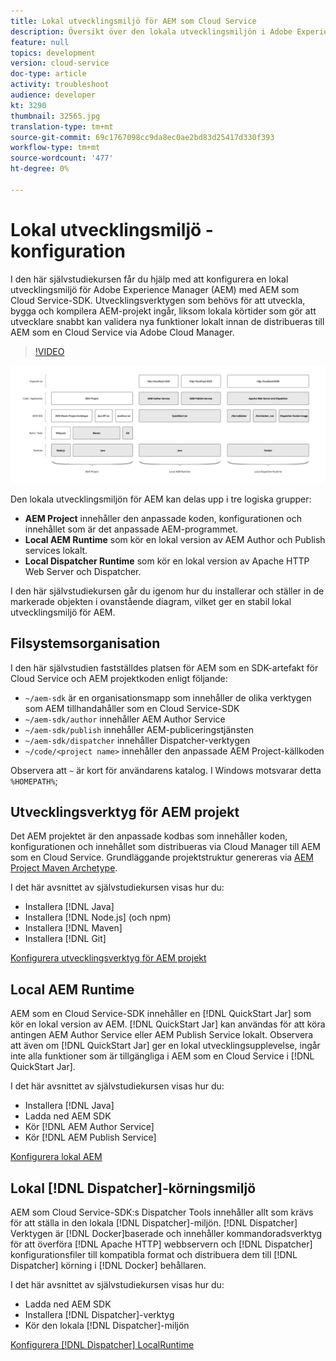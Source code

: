 ```yaml
---
title: Lokal utvecklingsmiljö för AEM som Cloud Service
description: Översikt över den lokala utvecklingsmiljön i Adobe Experience Manager (AEM).
feature: null
topics: development
version: cloud-service
doc-type: article
activity: troubleshoot
audience: developer
kt: 3290
thumbnail: 32565.jpg
translation-type: tm+mt
source-git-commit: 69c1767098cc9da8ec0ae2bd83d25417d330f393
workflow-type: tm+mt
source-wordcount: '477'
ht-degree: 0%

---
```



# Lokal utvecklingsmiljö - konfiguration

I den här självstudiekursen får du hjälp med att konfigurera en lokal utvecklingsmiljö för Adobe Experience Manager (AEM) med AEM som Cloud Service-SDK. Utvecklingsverktygen som behövs för att utveckla, bygga och kompilera AEM-projekt ingår, liksom lokala körtider som gör att utvecklare snabbt kan validera nya funktioner lokalt innan de distribueras till AEM som en Cloud Service via Adobe Cloud Manager.

>[!VIDEO](https://video.tv.adobe.com/v/32565/?quality=12&learn=on)

![AEM som Cloud Service Local Development Environment Technology Stack](./assets/overview/aem-sdk-technology-stack.png)

Den lokala utvecklingsmiljön för AEM kan delas upp i tre logiska grupper:

+ __AEM Project__ innehåller den anpassade koden, konfigurationen och innehållet som är det anpassade AEM-programmet.
+ __Local AEM Runtime__ som kör en lokal version av AEM Author och Publish services lokalt.
+ __Local Dispatcher Runtime__ som kör en lokal version av Apache HTTP Web Server och Dispatcher.

I den här självstudiekursen går du igenom hur du installerar och ställer in de markerade objekten i ovanstående diagram, vilket ger en stabil lokal utvecklingsmiljö för AEM.

## Filsystemsorganisation

I den här självstudien fastställdes platsen för AEM som en SDK-artefakt för Cloud Service och AEM projektkoden enligt följande:

+ `~/aem-sdk` är en organisationsmapp som innehåller de olika verktygen som AEM tillhandahåller som en Cloud Service-SDK
+ `~/aem-sdk/author` innehåller AEM Author Service
+ `~/aem-sdk/publish` innehåller AEM-publiceringstjänsten
+ `~/aem-sdk/dispatcher` innehåller Dispatcher-verktygen
+ `~/code/<project name>` innehåller den anpassade AEM Project-källkoden

Observera att `~` är kort för användarens katalog. I Windows motsvarar detta `%HOMEPATH%`;

## Utvecklingsverktyg för AEM projekt

Det AEM projektet är den anpassade kodbas som innehåller koden, konfigurationen och innehållet som distribueras via Cloud Manager till AEM som en Cloud Service. Grundläggande projektstruktur genereras via [AEM Project Maven Archetype](https://github.com/adobe/aem-project-archetype).

I det här avsnittet av självstudiekursen visas hur du:

+ Installera [!DNL Java]
+ Installera [!DNL Node.js] (och npm)
+ Installera [!DNL Maven]
+ Installera [!DNL Git]

[Konfigurera utvecklingsverktyg för AEM projekt](./development-tools.md)

## Local AEM Runtime

AEM som en Cloud Service-SDK innehåller en [!DNL QuickStart Jar] som kör en lokal version av AEM. [!DNL QuickStart Jar] kan användas för att köra antingen AEM Author Service eller AEM Publish Service lokalt. Observera att även om [!DNL QuickStart Jar] ger en lokal utvecklingsupplevelse, ingår inte alla funktioner som är tillgängliga i AEM som en Cloud Service i [!DNL QuickStart Jar].

I det här avsnittet av självstudiekursen visas hur du:

+ Installera [!DNL Java]
+ Ladda ned AEM SDK
+ Kör [!DNL AEM Author Service]
+ Kör [!DNL AEM Publish Service]

[Konfigurera lokal AEM](./aem-runtime.md)

## Lokal [!DNL Dispatcher]-körningsmiljö

AEM som Cloud Service-SDK:s Dispatcher Tools innehåller allt som krävs för att ställa in den lokala [!DNL Dispatcher]-miljön. [!DNL Dispatcher] Verktygen är  [!DNL Docker]baserade och innehåller kommandoradsverktyg för att överföra  [!DNL Apache HTTP] webbservern och  [!DNL Dispatcher] konfigurationsfiler till kompatibla format och distribuera dem till  [!DNL Dispatcher] körning i  [!DNL Docker] behållaren.

I det här avsnittet av självstudiekursen visas hur du:

+ Ladda ned AEM SDK
+ Installera [!DNL Dispatcher]-verktyg
+ Kör den lokala [!DNL Dispatcher]-miljön

[Konfigurera  [!DNL Dispatcher] LocalRuntime](./dispatcher-tools.md)
